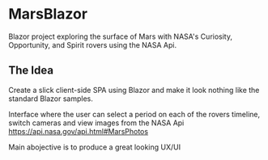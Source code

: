 # MarsBlazor
Blazor project exploring the surface of Mars with NASA's Curiosity, Opportunity, and Spirit rovers using the NASA Api.

## The Idea 
Create a slick client-side SPA using Blazor and make it look nothing like the standard Blazor samples.   

Interface where the user can select a period on each of the rovers timeline, switch cameras and view images from the NASA Api https://api.nasa.gov/api.html#MarsPhotos

Main abojective is to produce a great looking UX/UI
